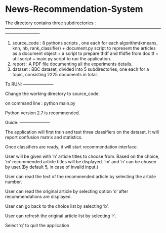 # News-Recommendation-System

The directory contains three subdirectories :
————————————————————————————————————————————

1. source_code : 8 pythons scripts , one each for each algorithm(kmeans, knn, nb, rank_classifier) + document.py script to represent the articles as a document object + a script to prepare tfidf and tfidfie from doc tf + util script + main.py script to run the application.
2. report : A PDF file documenting all the experiments details.
3. dataset : BBC dataset, divided into 5 subdirectories, one each for a topic, consisting 2225 documents in total.

To RUN:
———————

Change the working directory to source_code.

on command line : python main.py

Python version 2.7 is recommended.


Guide:
———————

The application will first train and test three classifiers on the dataset. It will report confusion matrix and statistics.

Once classifiers are ready, it will start recommendation interface. 

User will be given with ’n’ article titles to choose from. Based on the choice, ‘m’ recommended article titles will be displayed. ‘m’ and ’n’ can be chosen by user.(By default 5, in case of invalid input.) 

User can read the text of the recommended article by selecting the article number. 

User can read the original article by selecting option ‘o’ after recommendations are displayed. 

User can go back to the choice list by selecting ‘b’. 

User can refresh the original article list by selecting ‘r’. 

Select ‘q’ to quit the application.

